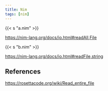 ```yaml
---
title: Nim
tags: [nim]
---
```


{{< s "a.nim" >}}

<https://nim-lang.org/docs/io.html#readAll,File>

{{< s "b.nim" >}}

<https://nim-lang.org/docs/io.html#readFile,string>

## References

<https://rosettacode.org/wiki/Read_entire_file>
